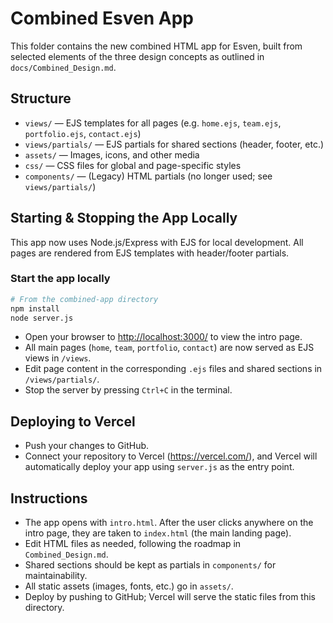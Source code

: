 # Combined Esven App

This folder contains the new combined HTML app for Esven, built from selected elements of the three design concepts as outlined in `docs/Combined_Design.md`.

## Structure
- `views/` — EJS templates for all pages (e.g. `home.ejs`, `team.ejs`, `portfolio.ejs`, `contact.ejs`)
- `views/partials/` — EJS partials for shared sections (header, footer, etc.)
- `assets/` — Images, icons, and other media
- `css/` — CSS files for global and page-specific styles
- `components/` — (Legacy) HTML partials (no longer used; see `views/partials/`)

## Starting & Stopping the App Locally

This app now uses Node.js/Express with EJS for local development. All pages are rendered from EJS templates with header/footer partials.

### Start the app locally

```sh
# From the combined-app directory
npm install
node server.js
```
- Open your browser to [http://localhost:3000/](http://localhost:3000/) to view the intro page.
- All main pages (`home`, `team`, `portfolio`, `contact`) are now served as EJS views in `/views`.
- Edit page content in the corresponding `.ejs` files and shared sections in `/views/partials/`.
- Stop the server by pressing `Ctrl+C` in the terminal.

## Deploying to Vercel
- Push your changes to GitHub.
- Connect your repository to Vercel (https://vercel.com/), and Vercel will automatically deploy your app using `server.js` as the entry point.

## Instructions
- The app opens with `intro.html`. After the user clicks anywhere on the intro page, they are taken to `index.html` (the main landing page).
- Edit HTML files as needed, following the roadmap in `Combined_Design.md`.
- Shared sections should be kept as partials in `components/` for maintainability.
- All static assets (images, fonts, etc.) go in `assets/`.
- Deploy by pushing to GitHub; Vercel will serve the static files from this directory.
